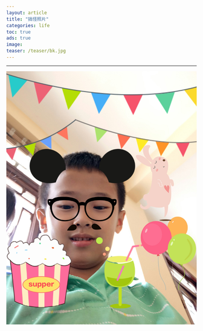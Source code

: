```yaml
---
layout: article
title: "搞怪照片"
categories: life
toc: true
ads: true
image:
teaser: /teaser/bk.jpg
---
```


---



![df](https://github.com/storage201608/storage/blob/master/chentianqi2016/_posts/life/2016-08-31-20160831163501life.md/IMG_20160811_142346-1.jpg?raw=true)

